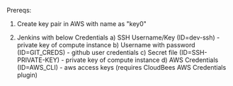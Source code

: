 Prereqs:
   1) Create key pair in AWS with name as "key0"
   
   2) Jenkins with below Credentials
       a) SSH Username/Key (ID=dev-ssh)  - private key of compute instance
       b) Username with password  (ID=GIT_CREDS)  - github user credentials
       c) Secret file (ID=SSH-PRIVATE-KEY) - private key of compute instance
       d) AWS Credentials (ID=AWS_CLI) - aws access keys (requires CloudBees AWS Credentials plugin)
